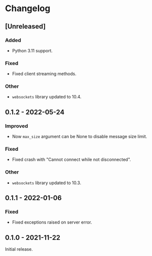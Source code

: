 # Changelog

## [Unreleased]

### Added

- Python 3.11 support.

### Fixed

- Fixed client streaming methods.

### Other

- `websockets` library updated to 10.4.

## 0.1.2 - 2022-05-24

### Improved

- Now `max_size` argument can be None to disable message size limit. 

### Fixed

- Fixed crash with "Cannot connect while not disconnected".

### Other

- `websockets` library updated to 10.3.

## 0.1.1 - 2022-01-06

### Fixed

- Fixed exceptions raised on server error.

## 0.1.0 - 2021-11-22

Initial release.